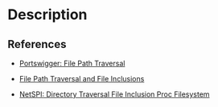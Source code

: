 # Description

## References

- [Portswigger: File Path Traversal](https://portswigger.net/web-security/file-path-traversal)

- [File Path Traversal and File Inclusions](https://asfiyashaikh.medium.com/file-path-traversal-and-file-inclusions-7c567da9e226)

- [NetSPI: Directory Traversal File Inclusion Proc Filesystem](https://www.netspi.com/blog/technical/web-application-penetration-testing/directory-traversal-file-inclusion-proc-file-system/)